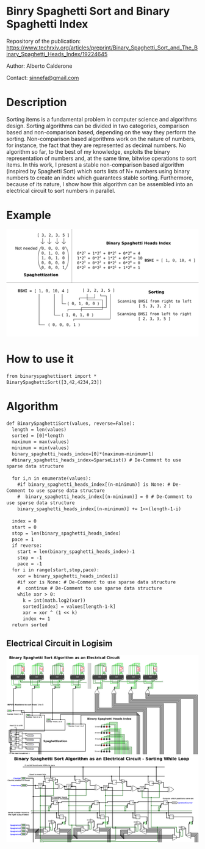 # Binry Spaghetti Sort and Binary Spaghetti Index
Repository of the publication: https://www.techrxiv.org/articles/preprint/Binary_Spaghetti_Sort_and_The_Binary_Spaghetti_Heads_Index/19224645

Author: Alberto Calderone

Contact: sinnefa@gmail.com

# Description
Sorting items is a fundamental problem in computer science and algorithms design. Sorting algorithms can be divided in two categories, comparison based and non-comparison based, depending on the way they perform the sorting. Non-comparison based algorithms work on the nature of numbers, for instance, the fact that they are represented as decimal numbers. No algorithm so far, to the best of my knowledge, exploits the binary representation of numbers and, at the same time, bitwise operations to sort items. In this work, I present a stable non-comparison based algorithm (inspired by Spaghetti Sort) which sorts lists of N+ numbers
using binary numbers to create an index which guarantees stable sorting. Furthermore, because of its nature, I show how this algorithm can be assembled into an electrical circuit to sort numbers in parallel.

# Example
<img src="/images/example.png" alt="drawing" width="600"/>

# How to use it
```
from binaryspaghettisort import *
BinarySpaghettiSort([3,42,4234,23])
```

# Algorithm

```
def BinarySpaghettiSort(values, reverse=False):
  length = len(values)
  sorted = [0]*length
  maximum = max(values)
  minimum = min(values)
  binary_spaghetti_heads_index=[0]*(maximum-minimum+1)
  #binary_spaghetti_heads_index=SparseList() # De-Comment to use sparse data structure
  
  for i,n in enumerate(values):
    #if binary_spaghetti_heads_index[(n-minimum)] is None: # De-Comment to use sparse data structure
    #  binary_spaghetti_heads_index[(n-minimum)] = 0 # De-Comment to use sparse data structure
    binary_spaghetti_heads_index[(n-minimum)] += 1<<(length-1-i)
    
  index = 0
  start = 0
  stop = len(binary_spaghetti_heads_index)
  pace = 1
  if reverse:
    start = len(binary_spaghetti_heads_index)-1
    stop = -1
    pace = -1
  for i in range(start,stop,pace):
    xor = binary_spaghetti_heads_index[i]
    #if xor is None: # De-Comment to use sparse data structure
    #  continue # De-Comment to use sparse data structure
    while xor > 0:
      k = int(math.log2(xor))
      sorted[index] = values[length-1-k]
      xor = xor ^ (1 << k)
      index += 1
  return sorted
```

## Electrical Circuit in Logisim
<img src="/images/Main_Circuit_2.png" alt="drawing" width="600"/>
<img src="/images/Loop_Circuit_1.png" alt="drawing" width="600"/>
